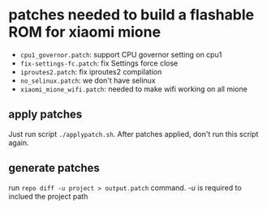 # patches needed to build a flashable ROM for xiaomi mione

* `cpu1_governor.patch`: support CPU governor setting on cpu1
* `fix-settings-fc.patch`: fix Settings force close
* `iproutes2.patch`: fix iproutes2 compilation
* `no_selinux.patch`: we don't have selinux
* `xiaomi_mione_wifi.patch`: needed to make wifi working on all mione

apply patches
-------------

Just run script `./applypatch.sh`.
After patches applied, don't run this script again.


generate patches
----------------

run `repo diff -u project > output.patch` command.
_-u_ is required to inclued the project path
